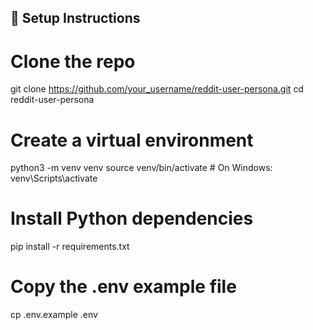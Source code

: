 ## 🔧 Setup Instructions

# Clone the repo
git clone https://github.com/your_username/reddit-user-persona.git
cd reddit-user-persona

# Create a virtual environment
python3 -m venv venv
source venv/bin/activate  # On Windows: venv\Scripts\activate

# Install Python dependencies
pip install -r requirements.txt

# Copy the .env example file
cp .env.example .env

